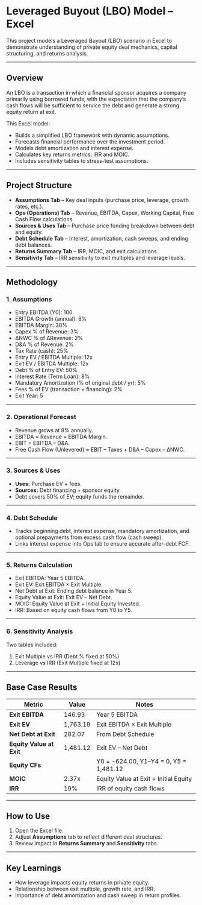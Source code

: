 # Leveraged Buyout (LBO) Model – Excel

This project models a Leveraged Buyout (LBO) scenario in Excel to demonstrate understanding of private equity deal mechanics, capital structuring, and returns analysis.

---

## Overview

An LBO is a transaction in which a financial sponsor acquires a company primarily using borrowed funds, with the expectation that the company’s cash flows will be sufficient to service the debt and generate a strong equity return at exit.

This Excel model:
- Builds a simplified LBO framework with dynamic assumptions.
- Forecasts financial performance over the investment period.
- Models debt amortization and interest expense.
- Calculates key returns metrics: IRR and MOIC.
- Includes sensitivity tables to stress-test assumptions.

---

## Project Structure

- **Assumptions Tab** – Key deal inputs (purchase price, leverage, growth rates, etc.).
- **Ops (Operations) Tab** – Revenue, EBITDA, Capex, Working Capital, Free Cash Flow calculations.
- **Sources & Uses Tab** – Purchase price funding breakdown between debt and equity.
- **Debt Schedule Tab** – Interest, amortization, cash sweeps, and ending debt balances.
- **Returns Summary Tab** – IRR, MOIC, and exit calculations.
- **Sensitivity Tab** – IRR sensitivity to exit multiples and leverage levels.

---

## Methodology

### 1. Assumptions
- Entry EBITDA (Y0): 100
- EBITDA Growth (annual): 8%
- EBITDA Margin: 30%
- Capex % of Revenue: 3%
- ΔNWC % of ΔRevenue: 2%
- D&A % of Revenue: 2%
- Tax Rate (cash): 25%
- Entry EV / EBITDA Multiple: 12x
- Exit EV / EBITDA Multiple: 12x
- Debt % of Entry EV: 50%
- Interest Rate (Term Loan): 8%
- Mandatory Amortization (% of original debt / yr): 5%
- Fees % of EV (transaction + financing): 2%
- Exit Year: 5

---

### 2. Operational Forecast
- Revenue grows at 8% annually.
- EBITDA = Revenue × EBITDA Margin.
- EBIT = EBITDA – D&A.
- Free Cash Flow (Unlevered) = EBIT – Taxes + D&A – Capex – ΔNWC.

---

### 3. Sources & Uses
- **Uses:** Purchase EV + fees.
- **Sources:** Debt financing + sponsor equity.
- Debt covers 50% of EV; equity funds the remainder.

---

### 4. Debt Schedule
- Tracks beginning debt, interest expense, mandatory amortization, and optional prepayments from excess cash flow (cash sweep).
- Links interest expense into Ops tab to ensure accurate after-debt FCF.

---

### 5. Returns Calculation
- Exit EBITDA: Year 5 EBITDA.
- Exit EV: Exit EBITDA × Exit Multiple.
- Net Debt at Exit: Ending debt balance in Year 5.
- Equity Value at Exit: Exit EV – Net Debt.
- MOIC: Equity Value at Exit ÷ Initial Equity Invested.
- IRR: Based on equity cash flows from Y0 to Y5.

---

### 6. Sensitivity Analysis
Two tables included:
1. Exit Multiple vs IRR (Debt % fixed at 50%)
2. Leverage vs IRR (Exit Multiple fixed at 12x)

---

## Base Case Results

| Metric                | Value     | Notes |
|-----------------------|-----------|-------|
| **Exit EBITDA**       | 146.93    | Year 5 EBITDA |
| **Exit EV**           | 1,763.19  | Exit EBITDA × Exit Multiple |
| **Net Debt at Exit**  | 282.07    | From Debt Schedule |
| **Equity Value at Exit** | 1,481.12 | Exit EV – Net Debt |
| **Equity CFs**        |           | Y0 = -624.00, Y1–Y4 = 0, Y5 = 1,481.12 |
| **MOIC**              | 2.37x     | Equity Value at Exit ÷ Initial Equity |
| **IRR**               | 19%       | IRR of equity cash flows |

---

## How to Use
1. Open the Excel file.
2. Adjust **Assumptions** tab to reflect different deal structures.
3. Review impact in **Returns Summary** and **Sensitivity** tabs.

---

## Key Learnings
- How leverage impacts equity returns in private equity.
- Relationship between exit multiple, growth rate, and IRR.
- Importance of debt amortization and cash sweep in return profiles.
